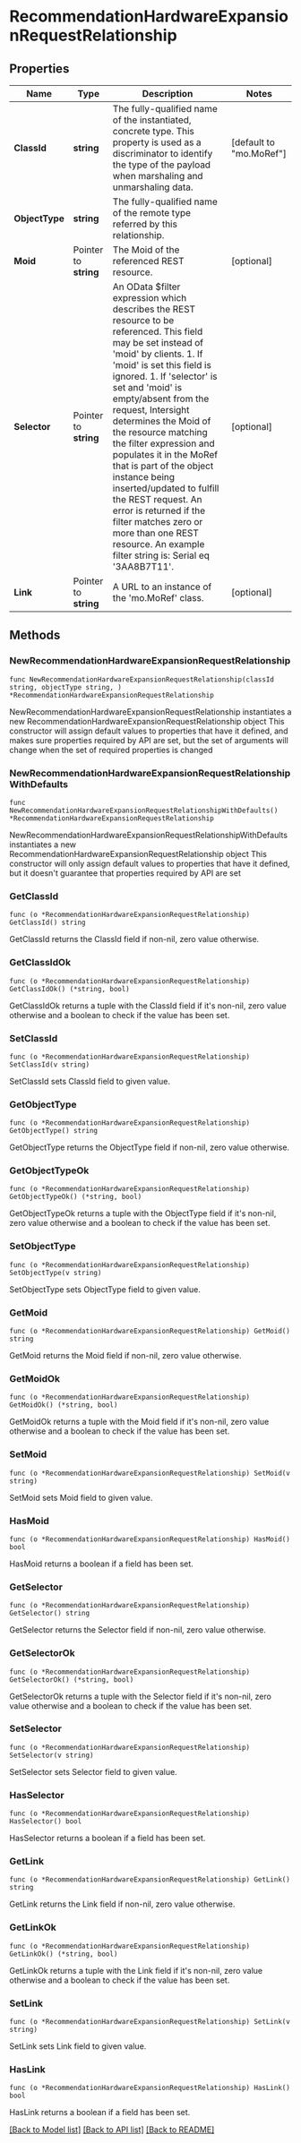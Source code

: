 # RecommendationHardwareExpansionRequestRelationship

## Properties

Name | Type | Description | Notes
------------ | ------------- | ------------- | -------------
**ClassId** | **string** | The fully-qualified name of the instantiated, concrete type. This property is used as a discriminator to identify the type of the payload when marshaling and unmarshaling data. | [default to "mo.MoRef"]
**ObjectType** | **string** | The fully-qualified name of the remote type referred by this relationship. | 
**Moid** | Pointer to **string** | The Moid of the referenced REST resource. | [optional] 
**Selector** | Pointer to **string** | An OData $filter expression which describes the REST resource to be referenced. This field may be set instead of &#39;moid&#39; by clients. 1. If &#39;moid&#39; is set this field is ignored. 1. If &#39;selector&#39; is set and &#39;moid&#39; is empty/absent from the request, Intersight determines the Moid of the resource matching the filter expression and populates it in the MoRef that is part of the object instance being inserted/updated to fulfill the REST request. An error is returned if the filter matches zero or more than one REST resource. An example filter string is: Serial eq &#39;3AA8B7T11&#39;. | [optional] 
**Link** | Pointer to **string** | A URL to an instance of the &#39;mo.MoRef&#39; class. | [optional] 

## Methods

### NewRecommendationHardwareExpansionRequestRelationship

`func NewRecommendationHardwareExpansionRequestRelationship(classId string, objectType string, ) *RecommendationHardwareExpansionRequestRelationship`

NewRecommendationHardwareExpansionRequestRelationship instantiates a new RecommendationHardwareExpansionRequestRelationship object
This constructor will assign default values to properties that have it defined,
and makes sure properties required by API are set, but the set of arguments
will change when the set of required properties is changed

### NewRecommendationHardwareExpansionRequestRelationshipWithDefaults

`func NewRecommendationHardwareExpansionRequestRelationshipWithDefaults() *RecommendationHardwareExpansionRequestRelationship`

NewRecommendationHardwareExpansionRequestRelationshipWithDefaults instantiates a new RecommendationHardwareExpansionRequestRelationship object
This constructor will only assign default values to properties that have it defined,
but it doesn't guarantee that properties required by API are set

### GetClassId

`func (o *RecommendationHardwareExpansionRequestRelationship) GetClassId() string`

GetClassId returns the ClassId field if non-nil, zero value otherwise.

### GetClassIdOk

`func (o *RecommendationHardwareExpansionRequestRelationship) GetClassIdOk() (*string, bool)`

GetClassIdOk returns a tuple with the ClassId field if it's non-nil, zero value otherwise
and a boolean to check if the value has been set.

### SetClassId

`func (o *RecommendationHardwareExpansionRequestRelationship) SetClassId(v string)`

SetClassId sets ClassId field to given value.


### GetObjectType

`func (o *RecommendationHardwareExpansionRequestRelationship) GetObjectType() string`

GetObjectType returns the ObjectType field if non-nil, zero value otherwise.

### GetObjectTypeOk

`func (o *RecommendationHardwareExpansionRequestRelationship) GetObjectTypeOk() (*string, bool)`

GetObjectTypeOk returns a tuple with the ObjectType field if it's non-nil, zero value otherwise
and a boolean to check if the value has been set.

### SetObjectType

`func (o *RecommendationHardwareExpansionRequestRelationship) SetObjectType(v string)`

SetObjectType sets ObjectType field to given value.


### GetMoid

`func (o *RecommendationHardwareExpansionRequestRelationship) GetMoid() string`

GetMoid returns the Moid field if non-nil, zero value otherwise.

### GetMoidOk

`func (o *RecommendationHardwareExpansionRequestRelationship) GetMoidOk() (*string, bool)`

GetMoidOk returns a tuple with the Moid field if it's non-nil, zero value otherwise
and a boolean to check if the value has been set.

### SetMoid

`func (o *RecommendationHardwareExpansionRequestRelationship) SetMoid(v string)`

SetMoid sets Moid field to given value.

### HasMoid

`func (o *RecommendationHardwareExpansionRequestRelationship) HasMoid() bool`

HasMoid returns a boolean if a field has been set.

### GetSelector

`func (o *RecommendationHardwareExpansionRequestRelationship) GetSelector() string`

GetSelector returns the Selector field if non-nil, zero value otherwise.

### GetSelectorOk

`func (o *RecommendationHardwareExpansionRequestRelationship) GetSelectorOk() (*string, bool)`

GetSelectorOk returns a tuple with the Selector field if it's non-nil, zero value otherwise
and a boolean to check if the value has been set.

### SetSelector

`func (o *RecommendationHardwareExpansionRequestRelationship) SetSelector(v string)`

SetSelector sets Selector field to given value.

### HasSelector

`func (o *RecommendationHardwareExpansionRequestRelationship) HasSelector() bool`

HasSelector returns a boolean if a field has been set.

### GetLink

`func (o *RecommendationHardwareExpansionRequestRelationship) GetLink() string`

GetLink returns the Link field if non-nil, zero value otherwise.

### GetLinkOk

`func (o *RecommendationHardwareExpansionRequestRelationship) GetLinkOk() (*string, bool)`

GetLinkOk returns a tuple with the Link field if it's non-nil, zero value otherwise
and a boolean to check if the value has been set.

### SetLink

`func (o *RecommendationHardwareExpansionRequestRelationship) SetLink(v string)`

SetLink sets Link field to given value.

### HasLink

`func (o *RecommendationHardwareExpansionRequestRelationship) HasLink() bool`

HasLink returns a boolean if a field has been set.


[[Back to Model list]](../README.md#documentation-for-models) [[Back to API list]](../README.md#documentation-for-api-endpoints) [[Back to README]](../README.md)


